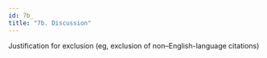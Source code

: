 ```yaml
---
id: 7b_
title: "7b. Discussion"
---
```

Justification for exclusion (eg, exclusion of non–English-language citations)